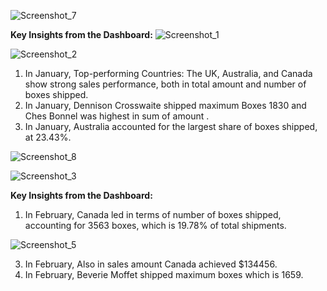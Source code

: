 
![Screenshot_7](https://github.com/user-attachments/assets/75277973-9468-4ded-8311-79e763f7afb8)

**Key Insights from the Dashboard:**
![Screenshot_1](https://github.com/user-attachments/assets/daef9521-0408-455d-8269-f71c0a6685bd)

![Screenshot_2](https://github.com/user-attachments/assets/026851be-5743-47e6-8b79-e6acc8b75f12)

1) In January, Top-performing Countries: The UK, Australia, and Canada show strong sales performance, both in total amount and number of boxes shipped.
2) In January, Dennison Crosswaite shipped maximum Boxes 1830 and Ches Bonnel was highest in sum of amount .
3) In January, Australia accounted for the largest share of boxes shipped, at 23.43%.

![Screenshot_8](https://github.com/user-attachments/assets/6d4393c1-cc58-4020-b383-3eaeb2fca525)

![Screenshot_3](https://github.com/user-attachments/assets/7f42d5b0-be69-43ab-972c-f7ff2d1b34f5)



**Key Insights from the Dashboard:**
1) In February, Canada led in terms of number of boxes shipped, accounting for 3563 boxes, which is 19.78% of total shipments.
   
![Screenshot_5](https://github.com/user-attachments/assets/fa1737e7-ff33-4461-ba6b-e34ff81ab93a)

3)  In February, Also in sales amount Canada achieved $134456.
4)  In February, Beverie Moffet  shipped maximum boxes which is 1659.

